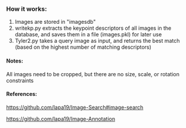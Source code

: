 ### How it works:

1.  Images are stored in "imagesdb"
2.  writekp.py extracts the keypoint descriptors of all images in the database, and saves them in a file (images.pkl) for later use
3.  Tyler2.py takes a query image as input, and returns the best match (based on the highest number of matching descriptors)

#### Notes:

All images need to be cropped, but there are no size, scale, or rotation constraints

#### References:

https://github.com/lapa19/Image-Search#image-search

https://github.com/lapa19/Image-Annotation